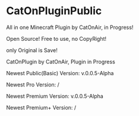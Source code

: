 # CatOnPluginPublic
All in one Minecraft Plugin by CatOnAir, in Progress!

Open Source! Free to use, no CopyRight!

only Original is Save!

CatOnPlugin by CatOnAir, Plugin in Progress

Newest Public(Basic) Version: v.0.0.5-Alpha

Newest Pro Version: /

Newest Premium Version: v.0.0.5-Alpha

Newest Premium+ Version: /
